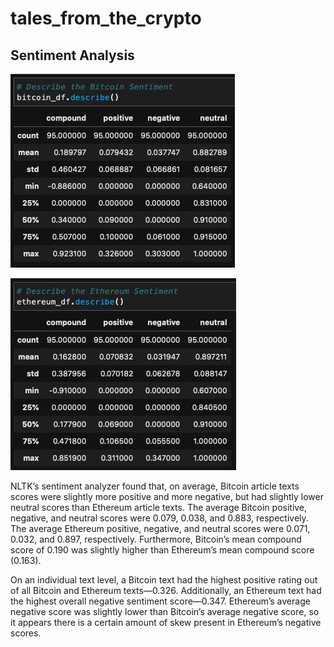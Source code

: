 # tales_from_the_crypto

## Sentiment Analysis

![Bitcoin_Sentiment](Images/bitcoin_sentiment.png)

![Ethereum_Sentiment](Images/ethereum_sentiment.png)

NLTK’s sentiment analyzer found that, on average, Bitcoin article texts scores 
were slightly more positive and more negative, but had slightly lower neutral 
scores than Ethereum article texts.  The average Bitcoin positive, negative, 
and neutral scores were 0.079, 0.038, and 0.883, respectively.  The average 
Ethereum positive, negative, and neutral scores were 0.071, 0.032, and 0.897, 
respectively.  Furthermore, Bitcoin’s mean compound score of 0.190 was slightly 
higher than Ethereum’s mean compound score (0.163).

On an individual text level, a Bitcoin text had the highest positive rating out 
of all Bitcoin and Ethereum texts—0.326.  Additionally, an Ethereum text had 
the highest overall negative sentiment score—0.347.  Ethereum’s average 
negative score was slightly lower than Bitcoin’s average negative score, so it 
appears there is a certain amount of skew present in Ethereum’s negative scores.

